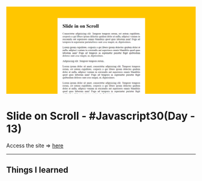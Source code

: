![Site Snap](site_snap.png)

# Slide on Scroll - #Javascript30(Day - 13)

Access the site &rArr; [here](https://ashwin776.github.io/JS-Projects/)

---

## Things I learned

